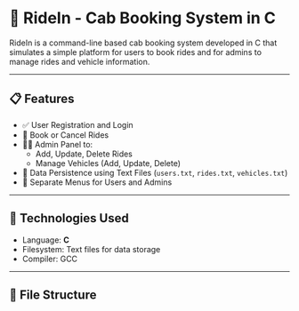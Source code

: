 # 🚖 RideIn - Cab Booking System in C

RideIn is a command-line based cab booking system developed in C that simulates a simple platform for users to book rides and for admins to manage rides and vehicle information.

---

## 📋 Features

- ✅ User Registration and Login
- 🚗 Book or Cancel Rides
- 👨‍💼 Admin Panel to:
  - Add, Update, Delete Rides
  - Manage Vehicles (Add, Update, Delete)
- 🧾 Data Persistence using Text Files (`users.txt`, `rides.txt`, `vehicles.txt`)
- 👥 Separate Menus for Users and Admins

---

## 🔧 Technologies Used

- Language: **C**
- Filesystem: Text files for data storage
- Compiler: GCC

---

## 📁 File Structure

